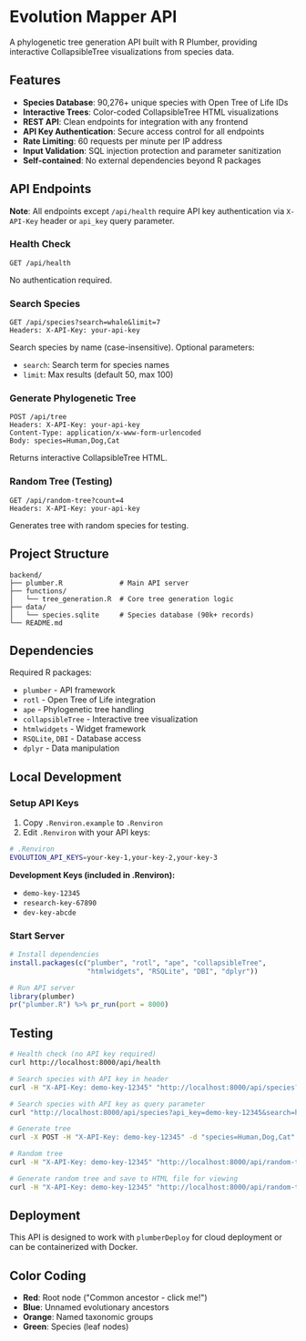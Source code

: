 # Evolution Mapper API

A phylogenetic tree generation API built with R Plumber, providing interactive CollapsibleTree visualizations from species data.

## Features

- **Species Database**: 90,276+ unique species with Open Tree of Life IDs
- **Interactive Trees**: Color-coded CollapsibleTree HTML visualizations
- **REST API**: Clean endpoints for integration with any frontend
- **API Key Authentication**: Secure access control for all endpoints
- **Rate Limiting**: 60 requests per minute per IP address
- **Input Validation**: SQL injection protection and parameter sanitization
- **Self-contained**: No external dependencies beyond R packages

## API Endpoints

**Note**: All endpoints except `/api/health` require API key authentication via `X-API-Key` header or `api_key` query parameter.

### Health Check
```
GET /api/health
```
No authentication required.

### Search Species
```
GET /api/species?search=whale&limit=7
Headers: X-API-Key: your-api-key
```
Search species by name (case-insensitive). Optional parameters:
- `search`: Search term for species names
- `limit`: Max results (default 50, max 100)

### Generate Phylogenetic Tree
```
POST /api/tree
Headers: X-API-Key: your-api-key
Content-Type: application/x-www-form-urlencoded
Body: species=Human,Dog,Cat
```
Returns interactive CollapsibleTree HTML.

### Random Tree (Testing)
```
GET /api/random-tree?count=4
Headers: X-API-Key: your-api-key
```
Generates tree with random species for testing.

## Project Structure

```
backend/
├── plumber.R              # Main API server
├── functions/
│   └── tree_generation.R  # Core tree generation logic
├── data/
│   └── species.sqlite     # Species database (90k+ records)
└── README.md
```

## Dependencies

Required R packages:
- `plumber` - API framework
- `rotl` - Open Tree of Life integration
- `ape` - Phylogenetic tree handling
- `collapsibleTree` - Interactive tree visualization
- `htmlwidgets` - Widget framework
- `RSQLite`, `DBI` - Database access
- `dplyr` - Data manipulation

## Local Development

### Setup API Keys

1. Copy `.Renviron.example` to `.Renviron`
2. Edit `.Renviron` with your API keys:
```bash
# .Renviron
EVOLUTION_API_KEYS=your-key-1,your-key-2,your-key-3
```

**Development Keys (included in .Renviron):**
- `demo-key-12345`
- `research-key-67890` 
- `dev-key-abcde`

### Start Server

```r
# Install dependencies
install.packages(c("plumber", "rotl", "ape", "collapsibleTree", 
                   "htmlwidgets", "RSQLite", "DBI", "dplyr"))

# Run API server
library(plumber)
pr("plumber.R") %>% pr_run(port = 8000)
```

## Testing

```bash
# Health check (no API key required)
curl http://localhost:8000/api/health

# Search species with API key in header
curl -H "X-API-Key: demo-key-12345" "http://localhost:8000/api/species?search=whale&limit=7"

# Search species with API key as query parameter
curl "http://localhost:8000/api/species?api_key=demo-key-12345&search=human&limit=3"

# Generate tree
curl -X POST -H "X-API-Key: demo-key-12345" -d "species=Human,Dog,Cat" http://localhost:8000/api/tree

# Random tree
curl -H "X-API-Key: demo-key-12345" "http://localhost:8000/api/random-tree?count=3"

# Generate random tree and save to HTML file for viewing
curl -H "X-API-Key: demo-key-12345" "http://localhost:8000/api/random-tree?count=5" | jq -r '.html[0]' > random_tree.html
```

## Deployment

This API is designed to work with `plumberDeploy` for cloud deployment or can be containerized with Docker.

## Color Coding

- **Red**: Root node ("Common ancestor - click me!")
- **Blue**: Unnamed evolutionary ancestors  
- **Orange**: Named taxonomic groups
- **Green**: Species (leaf nodes)